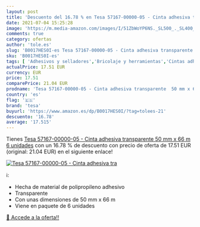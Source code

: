 ```yaml
---
layout: post
title: 'Descuento del 16.78 % en Tesa 57167-00000-05 - Cinta adhesiva tra'
date: 2021-07-04 15:25:28
image: 'https://m.media-amazon.com/images/I/51ZbWoYP6NS._SL500_._SL400_.jpg'
comments: true
category: ofertas
author: 'tole.es'
slug: 'B0017HES0I-es Tesa 57167-00000-05 - Cinta adhesiva transparente 50 mm x...'
sku: 'B0017HES0I-es'
tags: [ 'Adhesivos y selladores','Bricolaje y herramientas','Cintas adhesivas','Cintas adhesivas de embalar','Ferretería','adhesiva','cinta','tesa', ]
actualPrice: 17.51 EUR
currency: EUR
price: 17.51
comparePrice: 21.04 EUR
prodname: 'Tesa 57167-00000-05 - Cinta adhesiva transparente  50 mm x 66 m  6 unidades'
country: 'es'
flag: '🇪🇸'
brand: 'tesa'
buyurl: 'https://www.amazon.es/dp/B0017HES0I/?tag=tolees-21'
descuento: '16.78'
average: '17.515'
---
```


Tienes [Tesa 57167-00000-05 - Cinta adhesiva transparente  50 mm x 66 m  6 unidades](https://www.amazon.es/dp/B0017HES0I/?tag=tolees-21) con un 16.78 % de descuento con precio de oferta de 17.51 EUR (original: 21.04 EUR) en el siguiente enlace!

[![Tesa 57167-00000-05 - Cinta adhesiva tra](https://m.media-amazon.com/images/I/51ZbWoYP6NS._SL500_._SL400_.jpg)](https://www.amazon.es/dp/B0017HES0I/?tag=tolees-21)

ℹ️:

- Hecha de material de polipropileno adhesivo
- Transparente
- Con unas dimensiones de 50 mm x 66 m
- Viene en paquete de 6 unidades

[🛒 Accede a la oferta!!](https://www.amazon.es/dp/B0017HES0I/?tag=tolees-21)
